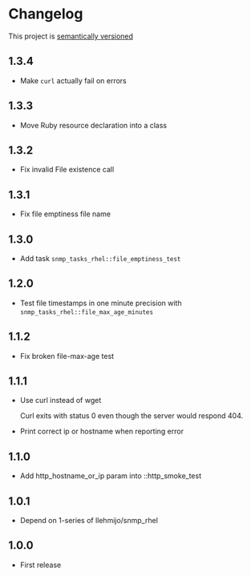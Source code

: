 # Changelog

This project is [semantically versioned](http://semver.org)

## 1.3.4

* Make `curl` actually fail on errors

## 1.3.3

* Move Ruby resource declaration into a class

## 1.3.2

* Fix invalid File existence call

## 1.3.1

* Fix file emptiness file name

## 1.3.0

* Add task `snmp_tasks_rhel::file_emptiness_test`

## 1.2.0

* Test file timestamps in one minute precision with
  `snmp_tasks_rhel::file_max_age_minutes`

## 1.1.2

* Fix broken file-max-age test

## 1.1.1

* Use curl instead of wget

  Curl exits with status 0 even though the server would respond 404.

* Print correct ip or hostname when reporting error

## 1.1.0

* Add http_hostname_or_ip param into ::http_smoke_test

## 1.0.1

* Depend on 1-series of llehmijo/snmp_rhel

## 1.0.0

* First release
